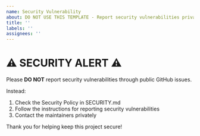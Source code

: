 ```yaml
---
name: Security Vulnerability
about: DO NOT USE THIS TEMPLATE - Report security vulnerabilities privately
title: ''
labels: ''
assignees: ''
---
```


# ⚠️ SECURITY ALERT ⚠️

Please **DO NOT** report security vulnerabilities through public GitHub issues.

Instead:
1. Check the Security Policy in SECURITY.md
2. Follow the instructions for reporting security vulnerabilities
3. Contact the maintainers privately

Thank you for helping keep this project secure!
